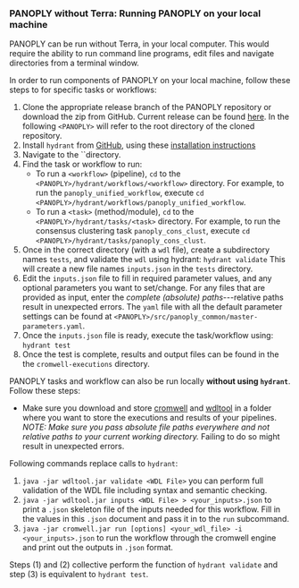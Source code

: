 ### PANOPLY without Terra: Running PANOPLY on your local machine

PANOPLY can be run without Terra, in your local computer. This would require the ability to run command line programs, edit files and navigate directories from a terminal window. 

In order to run components of PANOPLY on your local machine, follow these steps to for specific tasks or workflows:

1. Clone the appropriate release branch of the PANOPLY repository or download the zip from GitHub. Current release can be found [here](https://github.com/broadinstitute/PANOPLY/tree/release-1_0). In the following `<PANOPLY>` will refer to the root directory of the cloned repository.
2. Install `hydrant` from [GitHub](https://github.com/broadinstitute/HydrantFC), using these [installation instructions](https://github.com/broadinstitute/HydrantFC/wiki/Installation)
3. Navigate to the ``directory.
4. Find the task or workflow to run:
    - To run a `<workflow>` (pipeline), `cd` to the `<PANOPLY>/hydrant/workflows/<workflow>` directory. For example, to run the `panoply_unified_workflow`, execute `cd <PANOPLY>/hydrant/workflows/panoply_unified_workflow`.
    - To run a `<task>` (method/module), `cd` to the `<PANOPLY>/hydrant/tasks/<task>` directory. For example, to run the consensus clustering task `panoply_cons_clust`, execute `cd <PANOPLY>/hydrant/tasks/panoply_cons_clust`.
5. Once in the correct directory (with a `wdl` file), create a subdirectory names `tests`, and validate the `wdl` using hydrant:
```hydrant validate```
This will create a new file names `inputs.json` in the `tests` directory.
6. Edit the `inputs.json` file to fill in required parameter values, and any optional parameters you want to set/change. For any files that are provided as input, enter the *complete (absolute) paths*---relative paths result in unexpected errors. The `yaml` file with all the default parameter settings can be found at `<PANOPLY>/src/panoply_common/master-parameters.yaml`.
7. Once the `inputs.json` file is ready, execute the task/workflow using:
```hydrant test```
8. Once the test is complete, results and output files can be found in the the `cromwell-executions` directory.


PANOPLY tasks and workflow can also be run locally **without using `hydrant`**. Follow these steps:

* Make sure you download and store [cromwell](https://github.com/broadinstitute/cromwell/releases) and [wdltool](https://github.com/broadinstitute/wdltool/releases/tag/0.14) in a folder where you want to store the executions and results of your pipelines. *NOTE: Make sure you pass absolute file paths everywhere and not relative paths to your current working directory.* Failing to do so might result in unexpected errors. 

Following commands replace calls to `hydrant`:

1. `java -jar wdltool.jar validate <WDL File>` you can perform full validation of the WDL file including syntax and semantic checking.
2. `java -jar wdltool.jar inputs <WDL File> > <your_inputs>.json` to print a `.json` skeleton file of the inputs needed for this workflow. Fill in the values in this `.json` document and pass it in to the `run` subcommand.
3. `java -jar cromwell.jar run [options] <your_wdl_file> -i <your_inputs>.json` to run the workflow through the cromwell engine and print out the outputs in `.json` format.

Steps (1) and (2) collective perform the function of `hydrant validate` and step (3) is equivalent to `hydrant test`.


